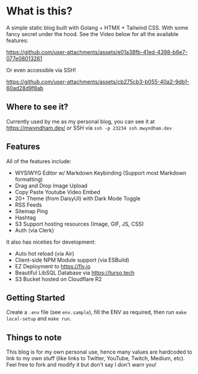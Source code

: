 # What is this?
A simple static blog built with Golang + HTMX + Tailwind CSS. With some fancy secret under the hood. See the Video below for all the available features:

https://github.com/user-attachments/assets/e01a38fb-41ed-4398-b6e7-077e08013261

Or even accessible via SSH!

https://github.com/user-attachments/assets/cb275cb3-b055-40a2-9db1-60ad28d9f8ab

## Where to see it?
Currently used by me as my personal blog, you can see it at https://mwyndham.dev/ or SSH via `ssh -p 23234 ssh.mwyndham.dev`

## Features
All of the features include:
- WYSIWYG Editor w/ Markdown Keybinding (Support most Markdown formatting)
- Drag and Drop Image Upload
- Copy Paste Youtube Video Embed
- 20+ Theme (from DaisyUI) with Dark Mode Toggle
- RSS Feeds
- Sitemap Ping
- Hashtag
- S3 Support hosting resources (Image, GIF, JS, CSS)
- Auth (via Clerk)

It also has niceties for development:
- Auto hot reload (via Air)
- Client-side NPM Module support (via ESBuild)
- EZ Deployment to https://fly.io
- Beautiful LibSQL Database via https://turso.tech
- S3 Bucket hosted on Cloudflare R2

## Getting Started
Create a `.env` file (see `env.sample`), fill the ENV as required, then run `make local-setup` and `make run`. 

## Things to note
This blog is for my own personal use, hence many values are hardcoded to link to my own stuff (like links to Twitter, YouTube, Twitch, Medium, etc). Feel free to fork and modify it but don't say I don't warn you!
